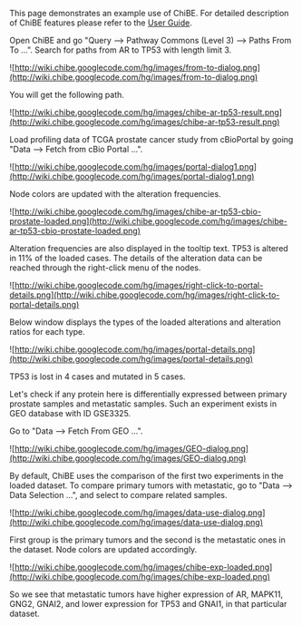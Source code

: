 This page demonstrates an example use of ChiBE. For detailed description of ChiBE features please refer to the [User Guide](http://www.cs.bilkent.edu.tr/~ivis/chibe/ChiBE-2.1.UG.pdf).


Open ChiBE and go "Query --> Pathway Commons (Level 3) --> Paths From To ...". Search for paths from AR to TP53 with length limit 3.

![http://wiki.chibe.googlecode.com/hg/images/from-to-dialog.png](http://wiki.chibe.googlecode.com/hg/images/from-to-dialog.png)

You will get the following path.

![http://wiki.chibe.googlecode.com/hg/images/chibe-ar-tp53-result.png](http://wiki.chibe.googlecode.com/hg/images/chibe-ar-tp53-result.png)

Load profiling data of TCGA prostate cancer study from cBioPortal by going "Data --> Fetch from cBio Portal ...".

![http://wiki.chibe.googlecode.com/hg/images/portal-dialog1.png](http://wiki.chibe.googlecode.com/hg/images/portal-dialog1.png)

Node colors are updated with the alteration frequencies.

![http://wiki.chibe.googlecode.com/hg/images/chibe-ar-tp53-cbio-prostate-loaded.png](http://wiki.chibe.googlecode.com/hg/images/chibe-ar-tp53-cbio-prostate-loaded.png)

Alteration frequencies are also displayed in the tooltip text. TP53 is altered in 11% of the loaded cases. The details of the alteration data can be reached through the right-click menu of the nodes.

![http://wiki.chibe.googlecode.com/hg/images/right-click-to-portal-details.png](http://wiki.chibe.googlecode.com/hg/images/right-click-to-portal-details.png)

Below window displays the types of the loaded alterations and alteration ratios for each type.

![http://wiki.chibe.googlecode.com/hg/images/portal-details.png](http://wiki.chibe.googlecode.com/hg/images/portal-details.png)

TP53 is lost in 4 cases and mutated in 5 cases.

Let's check if any protein here is differentially expressed between primary prostate samples and metastatic samples. Such an experiment exists in GEO database with ID GSE3325.

Go to "Data --> Fetch From GEO ...".

![http://wiki.chibe.googlecode.com/hg/images/GEO-dialog.png](http://wiki.chibe.googlecode.com/hg/images/GEO-dialog.png)

By default, ChiBE uses the comparison of the first two experiments in the loaded dataset. To compare primary tumors with metastatic, go to "Data --> Data Selection ...", and select to compare related samples.

![http://wiki.chibe.googlecode.com/hg/images/data-use-dialog.png](http://wiki.chibe.googlecode.com/hg/images/data-use-dialog.png)

First group is the primary tumors and the second is the metastatic ones in the dataset. Node colors are updated accordingly.

![http://wiki.chibe.googlecode.com/hg/images/chibe-exp-loaded.png](http://wiki.chibe.googlecode.com/hg/images/chibe-exp-loaded.png)

So we see that metastatic tumors have higher expression of AR, MAPK11, GNG2, GNAI2, and lower expression for TP53 and GNAI1, in that particular dataset.